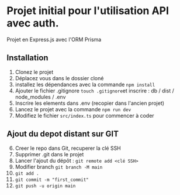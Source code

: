 # Projet initial pour l'utilisation API avec auth. 

Projet en Express.js avec l'ORM Prisma

## Installation

1. Clonez le projet
2. Déplacez vous dans le dossier cloné
3. installez les dépendances avec la commande `npm install` 
4. Ajouter le fichier .gitignore `touch .gitignore`et inscrire : db / dist / node_modules / .env
5. Inscrire les elements dans .env (recopier dans l'ancien projet)
6. Lancez le projet avec la commande `npm run dev`
7. Modifiez le fichier `src/index.ts` pour commencer à coder

## Ajout du depot distant sur GIT
6. Creer le repo dans Git, recuperer la clé SSH
7. Supprimer .git dans le projet
8. Lancer l'ajout du dépôt : `git remote add <clé SSH>`
9. Modifier  branch `git branch -M main`
10. `git add .`
11. `git commit -m "first_commit"`
12. `git push -u origin main`


